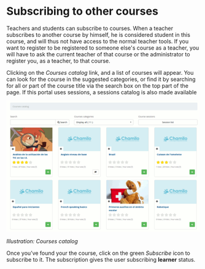 # Subscribing to other courses

Teachers and students can subscribe to courses. When a teacher subscribes to another course by himself, he is considered student in this course, and will thus not have access to the normal teacher tools. If you want to register to be registered to someone else's course as a teacher, you will have to ask the current teacher of that course or the administrator to register you, as a teacher, to that course.

Clicking on the _Courses catalog_ link, and a list of courses will appear. You can look for the course in the suggested categories, or find it by searching for all or part of the course title via the search box on the top part of the page. If this portal uses sessions, a sessions catalog is also made available

![](../../.gitbook/assets/images21%20%283%29.png)

_Illustration: Courses catalog_

Once you’ve found your the course, click on the green _Subscribe_ icon to subscribe to it. The subscription gives the user subscribing **learner** status.

